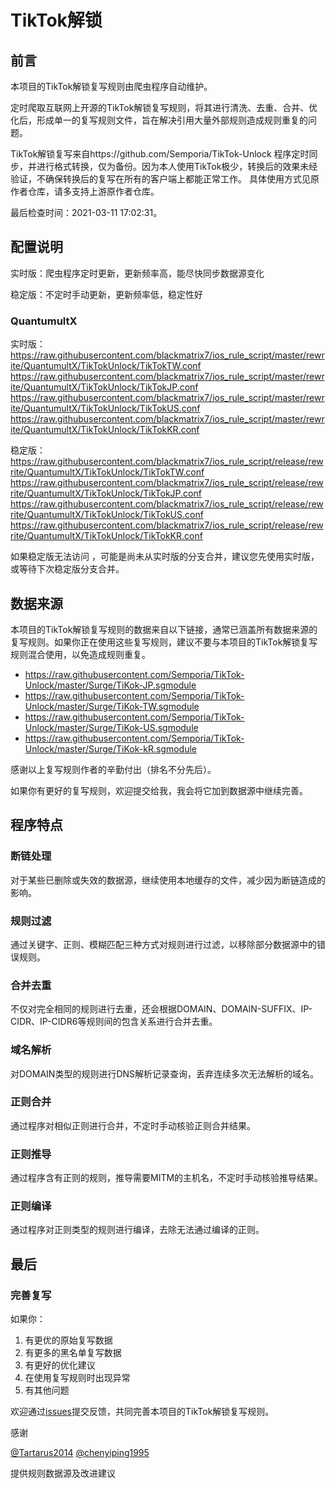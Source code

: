 # TikTok解锁

## 前言

本项目的TikTok解锁复写规则由爬虫程序自动维护。

定时爬取互联网上开源的TikTok解锁复写规则，将其进行清洗、去重、合并、优化后，形成单一的复写规则文件，旨在解决引用大量外部规则造成规则重复的问题。

TikTok解锁复写来自https://github.com/Semporia/TikTok-Unlock
程序定时同步，并进行格式转换，仅为备份。因为本人使用TikTok极少，转换后的效果未经验证，不确保转换后的复写在所有的客户端上都能正常工作。
具体使用方式见原作者仓库，请多支持上游原作者仓库。


最后检查时间：2021-03-11 17:02:31。

## 配置说明

实时版：爬虫程序定时更新，更新频率高，能尽快同步数据源变化

稳定版：不定时手动更新，更新频率低，稳定性好

### QuantumultX 

实时版：
https://raw.githubusercontent.com/blackmatrix7/ios_rule_script/master/rewrite/QuantumultX/TikTokUnlock/TikTokTW.conf
https://raw.githubusercontent.com/blackmatrix7/ios_rule_script/master/rewrite/QuantumultX/TikTokUnlock/TikTokJP.conf
https://raw.githubusercontent.com/blackmatrix7/ios_rule_script/master/rewrite/QuantumultX/TikTokUnlock/TikTokUS.conf
https://raw.githubusercontent.com/blackmatrix7/ios_rule_script/master/rewrite/QuantumultX/TikTokUnlock/TikTokKR.conf


稳定版：
https://raw.githubusercontent.com/blackmatrix7/ios_rule_script/release/rewrite/QuantumultX/TikTokUnlock/TikTokTW.conf
https://raw.githubusercontent.com/blackmatrix7/ios_rule_script/release/rewrite/QuantumultX/TikTokUnlock/TikTokJP.conf
https://raw.githubusercontent.com/blackmatrix7/ios_rule_script/release/rewrite/QuantumultX/TikTokUnlock/TikTokUS.conf
https://raw.githubusercontent.com/blackmatrix7/ios_rule_script/release/rewrite/QuantumultX/TikTokUnlock/TikTokKR.conf


如果稳定版无法访问 ，可能是尚未从实时版的分支合并，建议您先使用实时版，或等待下次稳定版分支合并。


## 数据来源

本项目的TikTok解锁复写规则的数据来自以下链接，通常已涵盖所有数据来源的复写规则。如果你正在使用这些复写规则，建议不要与本项目的TikTok解锁复写规则混合使用，以免造成规则重复。

- https://raw.githubusercontent.com/Semporia/TikTok-Unlock/master/Surge/TiKok-JP.sgmodule
- https://raw.githubusercontent.com/Semporia/TikTok-Unlock/master/Surge/TiKok-TW.sgmodule
- https://raw.githubusercontent.com/Semporia/TikTok-Unlock/master/Surge/TiKok-US.sgmodule
- https://raw.githubusercontent.com/Semporia/TikTok-Unlock/master/Surge/TiKok-kR.sgmodule


感谢以上复写规则作者的辛勤付出（排名不分先后）。

如果你有更好的复写规则，欢迎提交给我，我会将它加到数据源中继续完善。

## 程序特点

### 断链处理

对于某些已删除或失效的数据源，继续使用本地缓存的文件，减少因为断链造成的影响。

### 规则过滤

通过关键字、正则、模糊匹配三种方式对规则进行过滤，以移除部分数据源中的错误规则。

### 合并去重

不仅对完全相同的规则进行去重，还会根据DOMAIN、DOMAIN-SUFFIX、IP-CIDR、IP-CIDR6等规则间的包含关系进行合并去重。

### 域名解析

对DOMAIN类型的规则进行DNS解析记录查询，丢弃连续多次无法解析的域名。

### 正则合并

通过程序对相似正则进行合并，不定时手动核验正则合并结果。

### 正则推导

通过程序含有正则的规则，推导需要MITM的主机名，不定时手动核验推导结果。

### 正则编译

通过程序对正则类型的规则进行编译，去除无法通过编译的正则。

## 最后

### 完善复写

如果你：

1. 有更优的原始复写数据
2. 有更多的黑名单复写数据
3. 有更好的优化建议
4. 在使用复写规则时出现异常
5. 有其他问题

欢迎通过[issues](https://github.com/blackmatrix7/ios_rule_script/issues/new)提交反馈，共同完善本项目的TikTok解锁复写规则。

感谢

[@Tartarus2014](https://github.com/Tartarus2014)  [@chenyiping1995](https://github.com/chenyiping1995) 

提供规则数据源及改进建议
